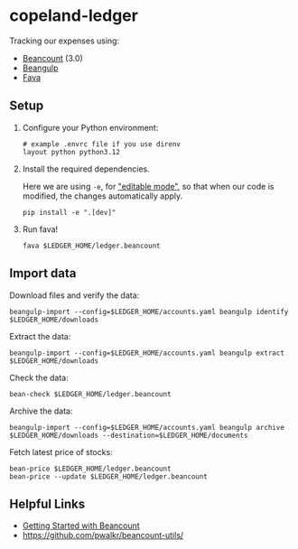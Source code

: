 # copeland-ledger

Tracking our expenses using:

* [Beancount](https://beancount.github.io/) (3.0)
* [Beangulp](https://github.com/beancount/beangulp)
* [Fava](https://beancount.github.io/fava/)

## Setup

1. Configure your Python environment:

      ```shell
      # example .envrc file if you use direnv
      layout python python3.12
      ```

2. Install the required dependencies.

      Here we are using `-e`, for ["editable
      mode"](https://pip.pypa.io/en/latest/topics/local-project-installs/#editable-installs),
      so that when our code is modified, the changes automatically apply.

      ```shell
      pip install -e ".[dev]"
      ```

3. Run fava!

      ```shell
      fava $LEDGER_HOME/ledger.beancount
      ```


## Import data

Download files and verify the data:

```shell
beangulp-import --config=$LEDGER_HOME/accounts.yaml beangulp identify $LEDGER_HOME/downloads
```

Extract the data:

```shell
beangulp-import --config=$LEDGER_HOME/accounts.yaml beangulp extract $LEDGER_HOME/downloads
```

Check the data:

```shell
bean-check $LEDGER_HOME/ledger.beancount
```

Archive the data:

```shell
beangulp-import --config=$LEDGER_HOME/accounts.yaml beangulp archive $LEDGER_HOME/downloads --destination=$LEDGER_HOME/documents
```

Fetch latest price of stocks:

```shell
bean-price $LEDGER_HOME/ledger.beancount
bean-price --update $LEDGER_HOME/ledger.beancount
```


## Helpful Links

* [Getting Started with Beancount](https://beancount.github.io/docs/getting_started_with_beancount.html)
* https://github.com/pwalkr/beancount-utils/
